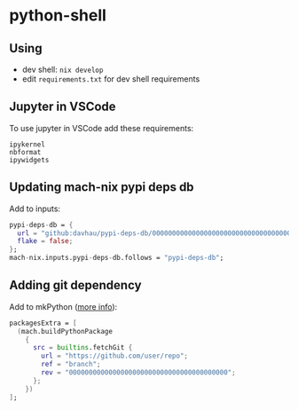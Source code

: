 # python-shell

## Using

- dev shell: `nix develop`
- edit `requirements.txt` for dev shell requirements

## Jupyter in VSCode

To use jupyter in VSCode add these requirements:

```
ipykernel
nbformat
ipywidgets
```

## Updating mach-nix pypi deps db

Add to inputs:

```nix
pypi-deps-db = {
  url = "github:davhau/pypi-deps-db/0000000000000000000000000000000000000000";
  flake = false;
};
mach-nix.inputs.pypi-deps-db.follows = "pypi-deps-db";
```

## Adding git dependency

Add to mkPython ([more info](https://github.com/DavHau/mach-nix/blob/master/examples.md)):

```nix
packagesExtra = [
  (mach.buildPythonPackage
    {
      src = builtins.fetchGit {
        url = "https://github.com/user/repo";
        ref = "branch";
        rev = "0000000000000000000000000000000000000000";
      };
    })
];
```

